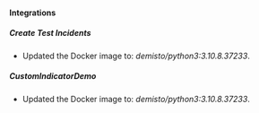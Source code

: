 #### Integrations
##### Create Test Incidents
- Updated the Docker image to: *demisto/python3:3.10.8.37233*.
##### CustomIndicatorDemo
- Updated the Docker image to: *demisto/python3:3.10.8.37233*.
